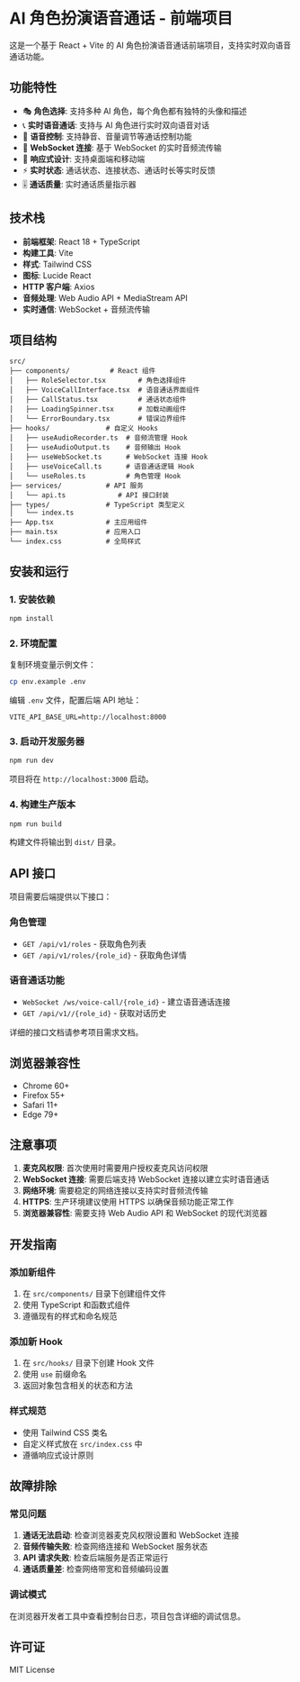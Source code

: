 # AI 角色扮演语音通话 - 前端项目

这是一个基于 React + Vite 的 AI 角色扮演语音通话前端项目，支持实时双向语音通话功能。

## 功能特性

- 🎭 **角色选择**: 支持多种 AI 角色，每个角色都有独特的头像和描述
- 📞 **实时语音通话**: 支持与 AI 角色进行实时双向语音对话
- 🎤 **语音控制**: 支持静音、音量调节等通话控制功能
- 🔄 **WebSocket 连接**: 基于 WebSocket 的实时音频流传输
- 📱 **响应式设计**: 支持桌面端和移动端
- ⚡ **实时状态**: 通话状态、连接状态、通话时长等实时反馈
- 🎚️ **通话质量**: 实时通话质量指示器

## 技术栈

- **前端框架**: React 18 + TypeScript
- **构建工具**: Vite
- **样式**: Tailwind CSS
- **图标**: Lucide React
- **HTTP 客户端**: Axios
- **音频处理**: Web Audio API + MediaStream API
- **实时通信**: WebSocket + 音频流传输

## 项目结构

```
src/
├── components/          # React 组件
│   ├── RoleSelector.tsx        # 角色选择组件
│   ├── VoiceCallInterface.tsx  # 语音通话界面组件
│   ├── CallStatus.tsx          # 通话状态组件
│   ├── LoadingSpinner.tsx      # 加载动画组件
│   └── ErrorBoundary.tsx       # 错误边界组件
├── hooks/              # 自定义 Hooks
│   ├── useAudioRecorder.ts  # 音频流管理 Hook
│   ├── useAudioOutput.ts    # 音频输出 Hook
│   ├── useWebSocket.ts      # WebSocket 连接 Hook
│   ├── useVoiceCall.ts      # 语音通话逻辑 Hook
│   └── useRoles.ts          # 角色管理 Hook
├── services/           # API 服务
│   └── api.ts             # API 接口封装
├── types/              # TypeScript 类型定义
│   └── index.ts
├── App.tsx             # 主应用组件
├── main.tsx            # 应用入口
└── index.css           # 全局样式
```

## 安装和运行

### 1. 安装依赖

```bash
npm install
```

### 2. 环境配置

复制环境变量示例文件：

```bash
cp env.example .env
```

编辑 `.env` 文件，配置后端 API 地址：

```env
VITE_API_BASE_URL=http://localhost:8000
```

### 3. 启动开发服务器

```bash
npm run dev
```

项目将在 `http://localhost:3000` 启动。

### 4. 构建生产版本

```bash
npm run build
```

构建文件将输出到 `dist/` 目录。

## API 接口

项目需要后端提供以下接口：

### 角色管理

- `GET /api/v1/roles` - 获取角色列表
- `GET /api/v1/roles/{role_id}` - 获取角色详情

### 语音通话功能

- `WebSocket /ws/voice-call/{role_id}` - 建立语音通话连接
- `GET /api/v1//{role_id}` - 获取对话历史

详细的接口文档请参考项目需求文档。

## 浏览器兼容性

- Chrome 60+
- Firefox 55+
- Safari 11+
- Edge 79+

## 注意事项

1. **麦克风权限**: 首次使用时需要用户授权麦克风访问权限
2. **WebSocket 连接**: 需要后端支持 WebSocket 连接以建立实时语音通话
3. **网络环境**: 需要稳定的网络连接以支持实时音频流传输
4. **HTTPS**: 生产环境建议使用 HTTPS 以确保音频功能正常工作
5. **浏览器兼容性**: 需要支持 Web Audio API 和 WebSocket 的现代浏览器

## 开发指南

### 添加新组件

1. 在 `src/components/` 目录下创建组件文件
2. 使用 TypeScript 和函数式组件
3. 遵循现有的样式和命名规范

### 添加新 Hook

1. 在 `src/hooks/` 目录下创建 Hook 文件
2. 使用 `use` 前缀命名
3. 返回对象包含相关的状态和方法

### 样式规范

- 使用 Tailwind CSS 类名
- 自定义样式放在 `src/index.css` 中
- 遵循响应式设计原则

## 故障排除

### 常见问题

1. **通话无法启动**: 检查浏览器麦克风权限设置和 WebSocket 连接
2. **音频传输失败**: 检查网络连接和 WebSocket 服务状态
3. **API 请求失败**: 检查后端服务是否正常运行
4. **通话质量差**: 检查网络带宽和音频编码设置

### 调试模式

在浏览器开发者工具中查看控制台日志，项目包含详细的调试信息。

## 许可证

MIT License
